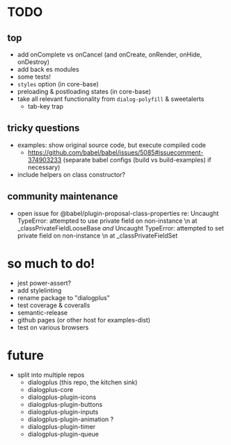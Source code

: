 # TODO

## top
- add onComplete vs onCancel (and onCreate, onRender, onHide, onDestroy)
- add back es modules
- some tests!
- `styles` option (in core-base)
- preloading & postloading states (in core-base)
- take all relevant functionality from `dialog-polyfill` & sweetalerts
  - tab-key trap

## tricky questions

- examples: show original source code, but execute compiled code
  - https://github.com/babel/babel/issues/5085#issuecomment-374903233 (separate babel configs (build vs build-examples) if necessary)
- include helpers on class constructor?

## community maintenance
- open issue for @babel/plugin-proposal-class-properties re:
  Uncaught TypeError: attempted to use private field on non-instance \n at _classPrivateFieldLooseBase
  *and*
  Uncaught TypeError: attempted to set private field on non-instance \n at _classPrivateFieldSet

# so much to do!

- jest power-assert?
- add stylelinting
- rename package to "dialogplus"
- test coverage & coveralls
- semantic-release
- github pages (or other host for examples-dist)
- test on various browsers

# future

- split into multiple repos
  - dialogplus (this repo, the kitchen sink)
  - dialogplus-core
  - dialogplus-plugin-icons
  - dialogplus-plugin-buttons
  - dialogplus-plugin-inputs
  - dialogplus-plugin-animation ?
  - dialogplus-plugin-timer
  - dialogplus-plugin-queue
